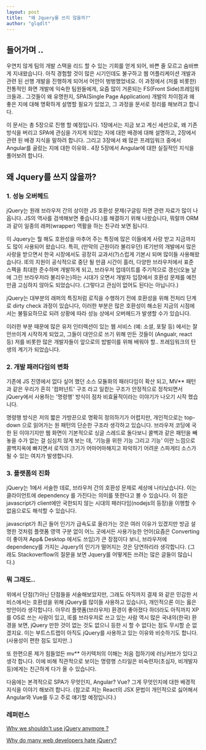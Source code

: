```yaml
---
layout: post
title:  "왜 Jquery를 쓰지 않을까?"
author: "glqdlt"
---
```


## 들어가며 ..

우연치 않게 팀의 개발 스택을 리드 할 수 있는 기회를 얻게 되어, 바쁜 줄 모르고 숨바쁘게 지내왔습니다. 아직 경험할 것이 많은 시기인데도 불구하고 웹 어플리케이션 개발과 관련 된 선행 개발을 진행하게 되어서 어안이 벙벙했었네요. 이 과정에서 (저를 비롯한) 전통적인 화면 개발에 익숙한 팀원들에게, 요즘 많이 거론되는 FS(Front Side)프레임워크들과.. 그것들이 왜 유명한지, SPA(Single Page Application) 개발의 차이점과 왜 좋은 지에 대해 명확하게 설명할 필요가 있었고, 그 과정을 문서로 정리를 해보려고 합니다. 


이 문서는 총 5장으로 진행 할 예정입니다.
1장에서는 지금 보고 계신 세션으로, 왜 기존 방식을 버리고 SPA에 관심을 가지게 되었는 지에 대한 배경에 대해 설명하고, 2장에서 관련 된 배경 지식을 말하려 합니다. 그리고 3장에서 왜 많은 프레임워크 중에서 Angular를 골랐는 지에 대한 이유와.. 4장 5장에서 Angular에 대한 실질적인 지식을 풀어보려 합니다.

## 왜 Jquery를 쓰지 않을까?


### 1. 성능 오버헤드
 jQuery는 원래 브라우저 간의 상이한 JS 호환성 문제(구글링 하면 관련 자료가 많이 나옵니다. JS의 역사를 검색해보면 좋습니다.)를 해결하기 위해 나왔습니다, 뭐랄까 ORM과 같이 일종의 래퍼(wrapper) 역활을 하는 친구라 보면 됩니다.

이 Jquery는 뭘 해도 호완성을 마추어 주는 특징에 많은 이들에게 사랑 받고 지금까지도 많이 사용되어 왔습니다.
특히, (만악의 근원이라 불리우던) IE기반의 개발에서 많은 사랑을 받으면서 한국 시장에서도 굉장히 교과서(?)스럽게 기본시 되며 많이들 사용해왔습니다. IE의 지원이 공식적으로 중단 될 만큼 시간이 흘러, 다양한 브라우저에서 표준 스펙을 최대한 준수하며 개발하게 되고, 브라우저 업데이트를 주기적으로 갱신(오늘 날에 그린 브라우저라 불리우는)하는 시대가 오면서 개발자 입장에서 호환성 문제를 예전만큼 고심하지 않아도 되었습니다. (그렇다고 관심이 없어도 된다는 아닙니다.)

jQuery는 대부분의 래퍼의 특징처럼 로직을 수행하기 전에 호환성을 위해 전처리 단계로 dirty check 과정이 있습니다, 이러한 부분은 많은 호환성이 해소된 지금의 시점에서는 불필요하므로 되려 상황에 따라 성능 상에서 오버헤드가 발생할 수가 있습니다.

이러한 부분 때문에 많은 유저 인터렉션이 있는 웹 서비스 (예: 소셜, 포탈 등) 에서는 잘 안쓰이게 시작하게 되었고,  그들이 대안으로 쓰기 위해 만든 것들이 (Angualr, react 등) 저를 비롯한 많은 개발자들이 앞으로의 밥벌이를 위해 배워야 할.. 프레임워크의 탄생의 계기가 되었습니다.

### 2. 개발 패러다임의 변화
기존에 JS 진영에서 없다 싶어 했던 소스 모듈화의 패러다임이 확산 되고, MV** 패턴과 같은 우리가 흔히 '컴퍼넌트' 구조 라고 일컫는 구조가 안정적으로 정착되면서 jQuery에서 사용하는 '명령행' 방식이 점차 비효율적이라는 이야기가 나오기 시작 했습니다. 

명령행 방식은 저의 짧은 가방끈으로 명확히 정의하기가 어렵지만, 개인적으로는 top-down 으로 읽어가는 원 패턴의 단순한 구조라 생각하고 있습니다. 브라우저 코딩에 국한 된 이야기지만 웹 화면이 기본적으로 싱글 스레드로 돌다보니 콜백과 같은 패턴을 빼놓을 수가 없는 걸 심심치 않게 보는 데, '기능을 위한 기능 그리고 기능' 이란 느낌으로 콜백지옥에 빠지면서 로직의 크기가 어마어마해지고 파악하기 어려운 스파게티 소스가 될 수 있는 여지가 발생합니다.


### 3. 플랫폼의 진화

jQuery는 1에서 서술한 데로, 브라우저 간의 호환성 문제로 세상에 나타났습니다. 이는 클라이언트에 dependency 를 가진다는 의미를 뜻한다고 볼 수 있습니다. 이 점은 javascript가 client에만 국한되지 않는 시대의 패러다임(nodejs의 등장)을 이행할 수 없음으로도 해석할 수 있습니다. 

javascript가 최근 들어 인기가 급속도로 올라가는 것은 여러 이유가 있겠지만 방금 설명한 것처럼 플랫폼 영역 구분 없이 어느 곳에서든 사용가능한 언어(요즘은 Converting 이 좋아져 App& Desktop 에서도 쓰임)가 큰 장점이다 보니,  브라우저에 dependency를 가지는 Jquery의 인기가 떨어지는 것은 당연하리라 생각합니다. (그래도 Stackoverflow의 질문을 보면 Jquery를 어떻게든 쓰려는 많은 글들이 많습니다.)


### 뭐 그래도..

위에서 단점(?)아닌 단점들을 서술해보았지만, 그래도 아직까지 결제 와 같은 민감한 서비스에서는 호환성을 위해 jQuery를 많이들 사용하고 있습니다, 개인적으론 이는 옳은 방안이라 생각합니다. 아무리 플랫폼(브라우저) 환경이 좋아졌다 하더라도 아직까지 XP를 OS로 쓰는 사람이 있고, IE를 브라우저로 쓰고 있는 사람 역시 많은 국내의(한국) 환경을 보면, jQuery 만한 것이 없는 것도 없으니 등한 시 할 수 없다는 점도 무시할 순 없겠지요. 이는 부트스트랩이 아직도 jQuery를 사용하고 있는 이유와 비슷하기도 합니다. (사용성이 편한 점도 있지만..)

또 한편으론 제가 힘들었든 mv** 아키텍처의 이해는 처음 접하기에 러닝커브가 있다고 생각 합니다. 
이에 비해 직관적으로 보이는 명령행 스타일은 비숙련자(초심자, 비개발자 등)에게는 친근하게 다가 올 수 있습니다.


다음에는 본격적으로 SPA가 무엇인지, Angular? Vue? 그게 무엇인지에 대한 배경적 지식을 이야기 해보려 합니다.
(참고로 저는 React의 JSX 문법이 개인적으로 싫어해서 Angular와 Vue를 두고 주로 얘기할 예정입니다.)


### 레퍼런스 
[Why we shouldn't use jQuery anymore ?](https://dev.to/belhassen07/why-i-dont-use-jquery-anymore--8nh)

[Why do many web developers hate jQuery?](https://hashnode.com/post/why-do-many-web-developers-hate-jquery-ciibz8fp801g9j3xtgx19utpe)
